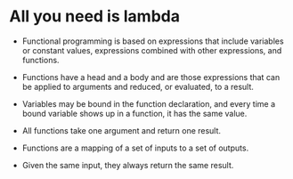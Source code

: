 # All you need is lambda

- Functional programming is based on expressions that include variables or constant values, expressions combined with other expressions, and functions.

- Functions have a head and a body and are those expressions that can be applied to arguments and reduced, or evaluated, to a result.

- Variables may be bound in the function declaration, and every time a bound variable shows up in a function, it has the same value.

- All functions take one argument and return one result.

- Functions are a mapping of a set of inputs to a set of outputs. 

- Given the same input, they always return the same result.
